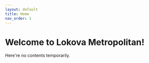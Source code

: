 ```yaml
---
layout: default
title: Home
nav_order: 1
---
```


# Welcome to Lokova Metropolitan!

Here're no contents temporarily.
